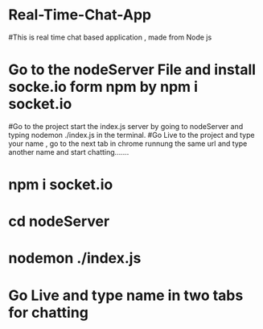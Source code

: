 # Real-Time-Chat-App
#This is real time chat based application , made from Node js 

# Go to the nodeServer File and install socke.io form npm by npm i socket.io
#Go to the project start the index.js server by going to nodeServer and typing nodemon ./index.js in the terminal.
#Go Live to the project and type your name , go to the next tab in chrome runnung the same url and type another name and start chatting.......

# npm i socket.io
# cd nodeServer
# nodemon ./index.js
# Go Live and type name in two tabs for chatting 
